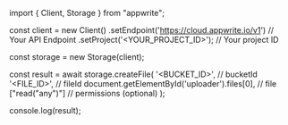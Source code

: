 import { Client, Storage } from "appwrite";

const client = new Client()
    .setEndpoint('https://cloud.appwrite.io/v1') // Your API Endpoint
    .setProject('&lt;YOUR_PROJECT_ID&gt;'); // Your project ID

const storage = new Storage(client);

const result = await storage.createFile(
    '<BUCKET_ID>', // bucketId
    '<FILE_ID>', // fileId
    document.getElementById('uploader').files[0], // file
    ["read("any")"] // permissions (optional)
);

console.log(result);
